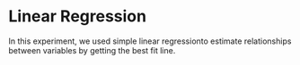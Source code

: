 # Linear Regression
In this experiment, we used simple linear regressionto estimate relationships between variables by getting the best fit line.
